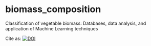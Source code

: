 # biomass_composition
Classification of vegetable biomass: Databases, data analysis, and application of Machine Learning techniques

Cite as: [![DOI](https://zenodo.org/badge/DOI/10.5281/zenodo.5851290.svg)](https://doi.org/10.5281/zenodo.5851290)

